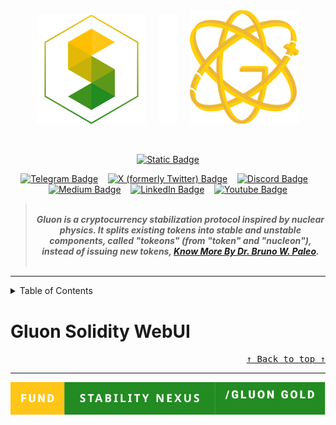 <!-- Don't delete it -->
<div name="readme-top"></div>

<!-- Organization Logo -->
<div align="center">
  <img alt="Stability Nexus" src="public/readme-assets/parent-logo.png" width="175">
  &nbsp;
  &nbsp;
  <img src="public/readme-assets/plus-sign.svg" width="30" height="175" />
  &nbsp;
  &nbsp;
  <img src="public/readme-assets/child-logo.svg" width="175" />
</div>

&nbsp;

<!-- Organization Name -->
<div align="center">

[![Static Badge](https://img.shields.io/badge/Stability_Nexus-/Gluon_Gold-228B22?style=for-the-badge&labelColor=FFC517)](https://gluon.stability.nexus/)

</div>

<!-- Organization/Project Social Handles -->
<p align="center">
<!-- Telegram -->
<a href="https://t.me/StabilityNexus">
<img src="https://img.shields.io/badge/Telegram-black?style=flat&logo=telegram&logoColor=white&logoSize=auto&color=24A1DE" alt="Telegram Badge"/></a>
&nbsp;&nbsp;
<!-- X (formerly Twitter) -->
<a href="https://x.com/StabilityNexus">
<img src="https://img.shields.io/twitter/follow/StabilityNexus" alt="X (formerly Twitter) Badge"/></a>
&nbsp;&nbsp;
<!-- Discord -->
<a href="https://discord.gg/YzDKeEfWtS">
<img src="https://img.shields.io/discord/995968619034984528?style=flat&logo=discord&logoColor=white&logoSize=auto&label=Discord&labelColor=5865F2&color=57F287" alt="Discord Badge"/></a>
&nbsp;&nbsp;
<!-- Medium -->
<a href="https://news.stability.nexus/">
  <img src="https://img.shields.io/badge/Medium-black?style=flat&logo=medium&logoColor=black&logoSize=auto&color=white" alt="Medium Badge"></a>
&nbsp;&nbsp;
<!-- LinkedIn -->
<a href="https://linkedin.com/company/stability-nexus">
  <img src="https://img.shields.io/badge/LinkedIn-black?style=flat&logo=LinkedIn&logoColor=white&logoSize=auto&color=0A66C2" alt="LinkedIn Badge"></a>
&nbsp;&nbsp;
<!-- Youtube -->
<a href="https://www.youtube.com/@StabilityNexus">
  <img src="https://img.shields.io/youtube/channel/subscribers/UCZOG4YhFQdlGaLugr_e5BKw?style=flat&logo=youtube&logoColor=white&logoSize=auto&labelColor=FF0000&color=FF0000" alt="Youtube Badge"></a>
</p>

<!-- Project core values and objective -->
<blockquote align="center">
  <div>&nbsp;</div>
  <strong>
  <em>Gluon is a cryptocurrency stabilization protocol inspired by nuclear physics. It splits existing tokens into stable and unstable components, called "tokeons" (from "token" and "nucleon"), instead of issuing new tokens, <a href="https://www.youtube.com/watch?v=tnvm1we6xts">Know More By Dr. Bruno W. Paleo</a>.</em>
  </strong>
  <div>&nbsp;</div>
</blockquote>

---

<!-- Table of Contents -->
<details>
  <summary>Table of Contents</summary>
  <ul>
    <li><a href="#gluon-solidity-webui"> ➤ Gluon Solidity WebUI</a></li>
    <!-- Don't delete it -->
    <li><a href="#fund"> ➤ Fund Stability Nexus</a></li>
  </ul>
</details>

<!-- Project Description (Start from here) -->

# Gluon Solidity WebUI

<!-- Use Back Button after each section -->
<div align="right"><kbd><a href="#readme-top">↑ Back to top ↑</a></kbd></div>

---

<!-- Don't delete it -->
<!-- Funding Badge -->
<div align="center" name="fund">
<a href="https://docs.stability.nexus/about-us/fund-us"><img src="public/readme-assets/fund-badge.svg" alt="Fund Gluon Gold Badge"/></a>
</div>
